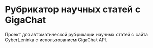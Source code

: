 # Рубрикатор научных статей с GigaChat

Проект для автоматической рубрикации научных статей с сайта CyberLeninka с использованием GigaChat API.
